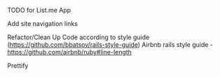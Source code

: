 TODO for List.me App

Add site navigation links

Refactor/Clean Up Code according to style guide (https://github.com/bbatsov/rails-style-guide)
Airbnb rails style guide - https://github.com/airbnb/ruby#line-length

Prettify
